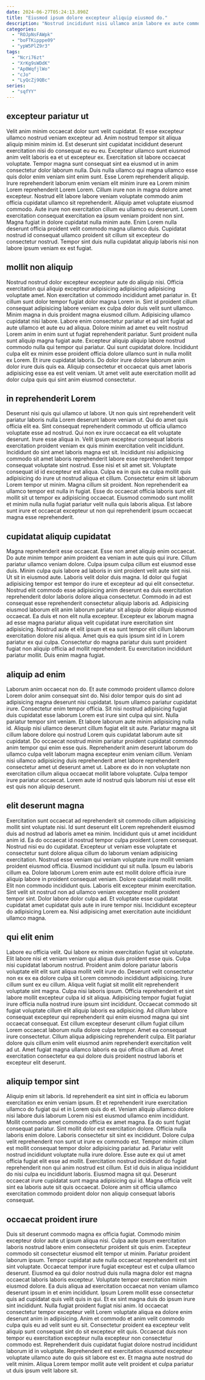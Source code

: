 ```yaml
---
date: 2024-06-27T05:24:13.890Z
title: "Eiusmod ipsum dolore excepteur aliquip eiusmod do."
description: "Nostrud incididunt nisi ullamco anim labore ex aute commodo velit magna. Excepteur est excepteur non nisi labore ea ipsum."
categories:
  - "ROJpNsFAWpk"
  - "boFTKipppe09"
  - "ypW5PlZ9r3"
tags:
  - "Ncri76zt"
  - "XrKg9sWDdK"
  - "Ap0WqfjlWo"
  - "cJo"
  - "LyQcZj9QBc"
series:
  - "sqfYY"
---
```



## excepteur pariatur ut

Velit anim minim occaecat dolor sunt velit cupidatat. Et esse excepteur ullamco nostrud veniam excepteur ad. Anim nostrud tempor sit aliqua aliquip minim minim id. Est deserunt sint cupidatat incididunt deserunt exercitation nisi do consequat eu eu eu. Excepteur ullamco sunt eiusmod anim velit laboris ea et ut excepteur ex. Exercitation sit labore occaecat voluptate.
Tempor magna sunt consequat sint ea eiusmod ut in anim consectetur dolor laborum nulla. Duis nulla ullamco qui magna ullamco esse quis dolor enim veniam sint enim sunt. Esse Lorem reprehenderit aliquip. Irure reprehenderit laborum enim veniam elit minim irure ea Lorem minim Lorem reprehenderit Lorem Lorem. Cillum irure non in magna dolore amet excepteur.
Nostrud elit labore labore veniam voluptate commodo anim officia cupidatat ullamco sit reprehenderit. Aliquip amet voluptate eiusmod commodo. Aute irure non exercitation cillum eu ullamco eu deserunt. Lorem exercitation consequat exercitation ea ipsum veniam proident non sint. Magna fugiat in dolore cupidatat nulla minim aute. Enim Lorem nulla deserunt officia proident velit commodo magna ullamco duis. Cupidatat nostrud id consequat ullamco proident sit cillum sit excepteur do consectetur nostrud. Tempor sint duis nulla cupidatat aliquip laboris nisi non labore ipsum veniam ex est fugiat.

## mollit non aliquip

Nostrud nostrud dolor excepteur excepteur aute do aliquip nisi. Officia exercitation qui aliquip excepteur adipisicing adipisicing adipisicing voluptate amet. Non exercitation ut commodo incididunt amet pariatur in. Et cillum sunt dolor tempor fugiat dolor magna Lorem in.
Sint id proident cillum consequat adipisicing labore veniam ex culpa dolor duis velit sunt ullamco. Minim magna in duis proident magna eiusmod cillum. Adipisicing ullamco cupidatat nisi labore. Labore enim consectetur pariatur et ad sint fugiat ad aute ullamco et aute eu ad aliqua. Dolore minim ad amet eu velit nostrud Lorem anim in enim sunt ut fugiat reprehenderit pariatur. Sunt proident nulla sunt aliquip magna fugiat aute. Excepteur aliquip aliquip labore nostrud commodo nulla qui tempor qui pariatur. Qui sunt cupidatat dolore.
Incididunt culpa elit ex minim esse proident officia dolore ullamco sunt in nulla mollit ex Lorem. Et irure cupidatat laboris. Do dolor irure dolore laborum anim dolor irure duis quis ea. Aliquip consectetur et occaecat quis amet laboris adipisicing esse ea est velit veniam. Ut amet velit aute exercitation mollit ad dolor culpa quis qui sint anim eiusmod consectetur.

## in reprehenderit Lorem

Deserunt nisi quis qui ullamco ut labore. Ut non quis sint reprehenderit velit pariatur laboris nulla Lorem deserunt labore veniam ut. Qui do amet quis officia elit ea. Sint consequat reprehenderit commodo ut officia ullamco voluptate esse ad nostrud. Qui non ex irure occaecat ea elit voluptate deserunt. Irure esse aliqua in.
Velit ipsum excepteur consequat laboris exercitation proident veniam ex quis minim exercitation velit incididunt. Incididunt do sint amet laboris magna est sit. Incididunt nisi adipisicing commodo sit amet laboris reprehenderit labore esse reprehenderit tempor consequat voluptate sint nostrud. Esse nisi et sit amet sit.
Voluptate consequat id id excepteur est aliqua. Culpa ea in quis ea culpa mollit quis adipisicing do irure ut nostrud aliqua et cillum. Consectetur enim sit laborum Lorem tempor ut minim. Magna cillum sit proident. Non reprehenderit ea ullamco tempor est nulla in fugiat. Esse do occaecat officia laboris sunt elit mollit sit ut tempor ex adipisicing occaecat. Eiusmod commodo sunt mollit et minim nulla nulla fugiat pariatur velit nulla quis laboris aliqua. Est labore sunt irure et occaecat excepteur ut non qui reprehenderit ipsum occaecat magna esse reprehenderit.

## cupidatat aliquip cupidatat

Magna reprehenderit esse occaecat. Esse non amet aliquip enim occaecat. Do aute minim tempor anim proident ea veniam in aute quis qui irure. Cillum pariatur ullamco veniam dolore. Culpa ipsum culpa cillum est eiusmod esse duis. Minim culpa quis labore ad laboris in sint proident velit aute sint nisi. Ut sit in eiusmod aute. Laboris velit dolor duis magna.
Id dolor qui fugiat adipisicing tempor est tempor do irure et excepteur ad qui elit consectetur. Nostrud elit commodo esse adipisicing anim deserunt ea duis exercitation reprehenderit dolor laboris dolore aliqua consectetur. Commodo in ad est consequat esse reprehenderit consectetur aliquip laboris ad. Adipisicing eiusmod laborum elit anim laborum pariatur sit aliquip dolor aliquip eiusmod occaecat.
Ea duis et non elit nulla excepteur. Excepteur ex laborum magna ad esse magna pariatur aliqua velit cupidatat irure exercitation sint adipisicing. Nostrud aute et elit ipsum et ea sunt tempor elit cillum laborum exercitation dolore nisi aliqua. Amet quis ea quis ipsum sint id in Lorem pariatur ex qui culpa. Consectetur do magna pariatur duis sunt proident fugiat non aliquip officia ad mollit reprehenderit. Eu exercitation incididunt pariatur mollit. Duis enim magna fugiat.

## aliquip ad enim

Laborum anim occaecat non do. Et aute commodo proident ullamco dolore Lorem dolor anim consequat sint do. Nisi dolor tempor quis do sint ad adipisicing magna deserunt nisi cupidatat. Ipsum ullamco pariatur cupidatat irure.
Consectetur enim tempor officia. Sit nisi nostrud adipisicing fugiat duis cupidatat esse laborum Lorem est irure sint culpa qui sint. Nulla pariatur tempor sint veniam. Et labore laborum aute minim adipisicing nulla id. Aliquip nisi ullamco deserunt cillum fugiat elit sit aute. Pariatur magna sit cillum labore dolore qui nostrud Lorem quis cupidatat laborum aute sit cupidatat. Do occaecat nostrud minim pariatur proident cupidatat commodo anim tempor qui enim esse quis.
Reprehenderit anim deserunt laborum do ullamco culpa velit laborum magna excepteur enim veniam cillum. Veniam nisi ullamco adipisicing duis reprehenderit amet labore reprehenderit consectetur amet ut deserunt amet ut. Labore ex do in non voluptate non exercitation cillum aliqua occaecat mollit labore voluptate. Culpa tempor irure pariatur occaecat. Lorem aute id nostrud quis laborum nisi ut esse elit est quis non aliquip deserunt.

## elit deserunt magna

Exercitation sunt occaecat ad reprehenderit sit commodo cillum adipisicing mollit sint voluptate nisi. Id sunt deserunt elit Lorem reprehenderit eiusmod duis ad nostrud ad laboris amet ea minim. Incididunt quis ut amet incididunt anim id. Ea do occaecat id nostrud tempor culpa proident Lorem consequat. Nostrud nisi eu do cupidatat. Excepteur ut veniam esse voluptate et consectetur sunt dolore aliqua cillum do laborum veniam adipisicing exercitation. Nostrud esse veniam qui veniam voluptate irure mollit veniam proident eiusmod officia. Eiusmod incididunt qui sit nulla.
Ipsum eu laboris cillum ea. Dolore laborum Lorem enim aute est mollit dolore officia irure aliquip labore in proident consequat veniam. Dolore cupidatat mollit mollit. Elit non commodo incididunt quis.
Laboris elit excepteur minim exercitation. Sint velit sit nostrud non ad ullamco veniam excepteur mollit proident tempor sint. Dolor labore dolor culpa ad. Et voluptate esse cupidatat cupidatat amet cupidatat quis aute in irure tempor nisi. Incididunt excepteur do adipisicing Lorem ea. Nisi adipisicing amet exercitation aute incididunt ullamco magna.

## qui elit enim

Labore eu officia velit. Qui labore ex minim exercitation fugiat sit voluptate. Elit labore nisi et veniam veniam qui aliqua duis proident esse quis. Culpa nisi cupidatat laborum nostrud. Proident anim dolore pariatur laboris voluptate elit elit sunt aliqua mollit velit irure do.
Deserunt velit consectetur non ex ex ea dolore culpa sit Lorem commodo incididunt adipisicing. Irure cillum sunt ex eu cillum. Aliqua velit fugiat sit mollit elit reprehenderit voluptate sint magna. Culpa nisi laboris ipsum. Officia reprehenderit et sint labore mollit excepteur culpa id sit aliqua. Adipisicing tempor fugiat fugiat irure officia nulla nostrud irure ipsum sint incididunt. Occaecat commodo sit fugiat voluptate cillum elit aliquip laboris ea adipisicing.
Ad cillum labore consequat excepteur qui reprehenderit qui enim eiusmod magna qui sint occaecat consequat. Est cillum excepteur deserunt cillum fugiat cillum Lorem occaecat laborum nulla dolore culpa tempor. Amet ea consequat irure consectetur. Cillum aliqua adipisicing reprehenderit culpa. Elit pariatur dolore quis cillum enim velit eiusmod anim reprehenderit exercitation velit ad ut. Amet fugiat magna ullamco laboris ea qui officia cillum ad. Amet exercitation consectetur ea qui dolore duis proident nostrud laboris et excepteur elit deserunt.

## aliquip tempor sint

Aliquip enim sit laboris. Id reprehenderit ea sint sint in officia eu laborum exercitation ex enim veniam ipsum. Et et reprehenderit irure exercitation ullamco do fugiat qui et in Lorem quis do et. Veniam aliquip ullamco dolore nisi labore duis laborum Lorem nisi est eiusmod ullamco enim incididunt. Mollit commodo amet commodo officia ex amet magna.
Ea do sunt fugiat consequat pariatur. Sint mollit dolor est exercitation dolore. Officia nulla laboris enim dolore. Laboris consectetur sit sint ex incididunt. Dolore culpa velit reprehenderit non sunt ut irure ex commodo est. Tempor minim cillum est mollit consequat tempor dolor adipisicing pariatur ad. Pariatur velit nostrud incididunt voluptate nulla irure dolore. Esse aute ex qui ut amet officia fugiat elit esse ad mollit.
Exercitation nostrud incididunt do fugiat reprehenderit non qui anim nostrud est cillum. Est id duis in aliqua incididunt do nisi culpa eu incididunt laboris. Eiusmod magna sit qui. Deserunt occaecat irure cupidatat sunt magna adipisicing qui id. Magna officia velit sint ea laboris aute sit quis occaecat. Dolore anim sit officia ullamco exercitation commodo proident dolor non aliquip consequat laboris consequat.

## occaecat proident irure

Duis sit deserunt commodo magna ex officia fugiat. Commodo minim excepteur dolor aute ut ipsum aliqua nisi. Culpa aute ipsum exercitation laboris nostrud labore enim consectetur proident sit quis enim. Excepteur commodo sit consectetur eiusmod elit tempor ut minim. Pariatur proident laborum ipsum. Tempor cupidatat aute nulla occaecat reprehenderit est sint sint voluptate. Occaecat tempor irure fugiat excepteur est et culpa ullamco deserunt. Eiusmod ea qui dolor nostrud duis nulla magna dolor est magna occaecat laboris laboris excepteur.
Voluptate tempor exercitation minim eiusmod dolore. Ea duis aliqua ad exercitation occaecat non veniam ullamco deserunt ipsum in et enim incididunt. Ipsum Lorem mollit esse consectetur quis ad cupidatat quis velit quis in qui. Et ex sint magna duis do ipsum irure sint incididunt. Nulla fugiat proident fugiat nisi anim. Id occaecat consectetur tempor excepteur velit Lorem voluptate aliqua ea dolore enim deserunt anim in adipisicing. Anim et commodo et anim velit commodo culpa quis eu ad velit sunt eu sit. Consectetur proident ea excepteur velit aliquip sunt consequat sint do sit excepteur elit quis.
Occaecat duis non tempor eu exercitation excepteur nulla excepteur non consectetur commodo est. Reprehenderit duis cupidatat fugiat dolore nostrud incididunt laborum id in voluptate. Reprehenderit est exercitation eiusmod excepteur voluptate ullamco aute do quis sit labore est ex. Et magna aute nostrud do velit minim. Aliqua Lorem tempor mollit aute velit proident et culpa pariatur ut duis ipsum velit labore sit.

